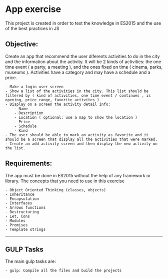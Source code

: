 #   App exercise 

This project is created in order to test the knowledge in ES2015 and the use of the best practices in JS

## Objective:
Create an app that recommend the user diferents activities to do in the city and the information about the activity. It will be 2 kinds of activities: the one time event ( a party, a meeting ), and the ones fixed on time ( cinema, parks, museums ). Activities have a category and may have a schedule and a price.

	- Make a login user screen
	- Show a list of the activities in the city. This list should be filtered by ( kind of activities, one time event / continues , is opening, price range, favorite activites )
	- Display on a screen the activity detail info:
		- Name
		- Description
		- Location ( optional: use a map to show the location )
		- Price
		- Schedule
		- Kind
	- The user should be able to mark an activity as favorite and it should be a screen that display all the activities that were marked.
	- Create an add activity screen and then display the new activity on the list.

## Requirements:
The app must be done in ES2015 without the help of any framework or library. The concepts that you need to use in this exercise 

	- Object Oriented Thinking (classes, objects)
	- Inheritance
	- Encapsulation
	- Interfaces
	- Arrows functions
	- Destructuring
	- Let, Cons
	- Modules
	- Promises 
	- Template strings

------

## GULP Tasks
The main gulp tasks are:

	- gulp: Compile all the files and build the projects